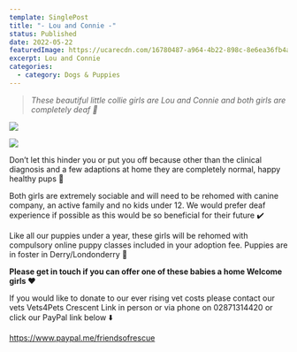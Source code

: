 ```yaml
---
template: SinglePost
title: "- Lou and Connie -"
status: Published
date: 2022-05-22
featuredImage: https://ucarecdn.com/16780487-a964-4b22-898c-8e6ea36fb4a4/-/crop/401x295/0,69/-/preview/
excerpt: Lou and Connie
categories:
  - category: Dogs & Puppies
---
```

> *These beautiful little collie girls are Lou and Connie and both girls are completely deaf 🥺*

![](https://ucarecdn.com/370f5a0e-95f2-4fdd-a682-58b2169e121e/)

![](https://ucarecdn.com/19121a04-36eb-47cf-970e-1281dded7637/)


Don’t let this hinder you or put you off because other than the clinical diagnosis and a few adaptions at home they are completely normal, happy healthy pups 🐶 


Both girls are extremely sociable and will need to be rehomed with canine company, an active family and no kids under 12. We would prefer deaf experience if possible as this would be so beneficial for their future ✔️ 


Like all our puppies under a year, these girls will be rehomed with compulsory online puppy classes included in your adoption fee. Puppies are in foster in Derry/Londonderry 🏡


**Please get in touch if you can offer one of these babies a home 
Welcome girls ❤️**


If you would like to donate to our ever rising vet costs please contact our vets Vets4Pets Crescent Link in person or via phone on 02871314420 or click our PayPal link below ⬇️ 


https://www.paypal.me/friendsofrescue